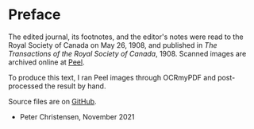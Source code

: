 # Preface

The edited journal,
its footnotes,
and the editor's notes
were read to the Royal Society of Canada
on May 26, 1908,
and published in
_The Transactions of the Royal Society of Canada_, 1908.
Scanned images are archived online at
[Peel](http://peel.library.ualberta.ca/bibliography/43.html).

To produce this text,
I ran Peel images through OCRmyPDF
and post-processed the result by hand.

Source files are on
[GitHub](https://github.com/tessercat/matthew-cocking).

- Peter Christensen, November 2021
